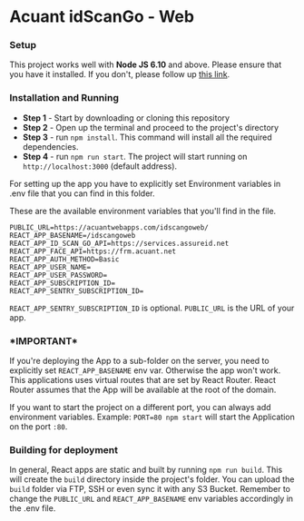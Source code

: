 # Acuant idScanGo - Web #

### Setup ###

This project works well with **Node JS 6.10** and above. Please ensure that you have it installed.
If you don't, please follow up [this link](https://nodejs.org/en/download/current/).

### Installation and Running ###
* **Step 1** - Start by downloading or cloning this repository
* **Step 2** - Open up the terminal and proceed to the project's directory
* **Step 3** - run ```npm install```. This command will install all the required dependencies.
* **Step 4** - run ```npm run start```. The project will start running on ```http://localhost:3000``` (default address).

For setting up the app you have to explicitly set Environment variables in .env file that you can find in this folder.

These are the available environment variables that you'll find in the file. 

```
PUBLIC_URL=https://acuantwebapps.com/idscangoweb/
REACT_APP_BASENAME=/idscangoweb
REACT_APP_ID_SCAN_GO_API=https://services.assureid.net
REACT_APP_FACE_API=https://frm.acuant.net
REACT_APP_AUTH_METHOD=Basic
REACT_APP_USER_NAME=
REACT_APP_USER_PASSWORD=
REACT_APP_SUBSCRIPTION_ID=
REACT_APP_SENTRY_SUBSCRIPTION_ID=
```

```REACT_APP_SENTRY_SUBSCRIPTION_ID``` is optional.
```PUBLIC_URL``` is the URL of your app.

### \*IMPORTANT\* ###

If you're deploying the App to a sub-folder on the server, you need to explicitly set ```REACT_APP_BASENAME``` env var.
Otherwise the app won't work. This applications uses virtual routes that are set by React Router. React Router assumes
that the App will be available at the root of the domain.

If you want to start the project on a different port, you can always add environment variables.
Example: ```PORT=80 npm start``` will start the Application on the port ```:80```.

### Building for deployment ###

In general, React apps are static and built by running ```npm run build```. This will create the ```build``` directory inside the project's folder.
You can upload the ```build``` folder via FTP, SSH or even sync it with any S3 Bucket.
Remember to change the ```PUBLIC_URL``` and ```REACT_APP_BASENAME``` env variables accordingly in the .env file.

